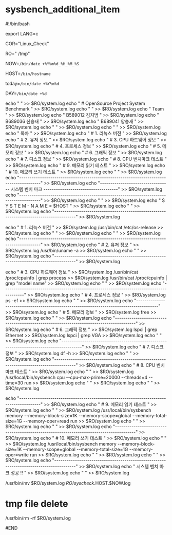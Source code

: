 # sysbench_additional_item


#!/bin/bash

export LANG=c

COR="Linux_Check"

RO=" /tmp"

NOW=`/bin/date +%Y%m%d_%H_%M_%S`

HOST=`/bin/hostname`

today=`/bin/date +%Y%m%d`

DAY=`/bin/date +%d`

echo "                                                                    " >> $RO/system.log
echo " # OpenSource Project System Benchmark " >> $RO/system.log
echo "                                                                    " >> $RO/system.log
echo " Team                                                               " >> $RO/system.log
echo "   B589012 김지범                                                     " >> $RO/system.log
echo "   B689036 신승재                                                     " >> $RO/system.log
echo "   B689041 양승재                                                     " >> $RO/system.log
echo "                                                                    " >> $RO/system.log
echo "                                                                    " >> $RO/system.log
echo "      목차                                                          " >> $RO/system.log
echo " # 1. 리눅스 버전                                                   " >> $RO/system.log
echo " # 2. 유저 정보                                                     " >> $RO/system.log
echo " # 3. CPU 하드웨어 정보                                             " >> $RO/system.log
echo " # 4. 프로세스 정보                                                 " >> $RO/system.log
echo " # 5. 메모리 정보                                                   " >> $RO/system.log
echo " # 6. 그래픽 정보                                                   " >> $RO/system.log
echo " # 7. 디스크 정보                                                   " >> $RO/system.log
echo " # 8. CPU 벤치마크 테스트                                           " >> $RO/system.log
echo " # 9. 메모리 읽기 테스트                                            " >> $RO/system.log
echo " # 10. 메모리 쓰기 테스트                                           " >> $RO/system.log
echo "                                                                    " >> $RO/system.log
echo "----------------------------------------------------------------------------------------" >> $RO/system.log
echo "---------------------------------- 시스템 벤치 마크 ------------------------------------" >> $RO/system.log
echo "----------------------------------------------------------------------------------------" >> $RO/system.log
echo "                                                                    " >> $RO/system.log
echo " S Y S T E M - N A M E =  $HOST                                     " >> $RO/system.log
echo "                                                                    " >> $RO/system.log
echo "----------------------------------------------------------------------------------------" >> $RO/system.log

echo " # 1. 리눅스 버전                                                   " >> $RO/system.log
/usr/bin/cat /etc/os-release >> $RO/system.log
echo "                                                                    " >> $RO/system.log
echo "                                                                    " >> $RO/system.log
echo "----------------------------------------------------------------------------------------" >> $RO/system.log
echo " # 2. 유저 정보                                                     " >> $RO/system.log
/usr/bin/uname -a >> $RO/system.log
echo "                                                                    " >> $RO/system.log
echo "----------------------------------------------------------------------------------------" >> $RO/system.log

echo " # 3. CPU 하드웨어 정보                                             " >> $RO/system.log
/usr/bin/cat /proc/cpuinfo | grep process >> $RO/system.log
/usr/bin/cat /proc/cpuinfo | grep "model name" >> $RO/system.log
echo "                                                                    " >> $RO/system.log
echo "----------------------------------------------------------------------------------------" >> $RO/system.log
echo " # 4. 프로세스 정보                                             " >> $RO/system.log
ps -ef                                                                      >> $RO/system.log
echo "                                                                    " >> $RO/system.log
echo "----------------------------------------------------------------------------------------" >> $RO/system.log
echo " # 5. 메모리 정보                                                   " >> $RO/system.log
free                                                                        >> $RO/system.log
echo "                                                                    " >> $RO/system.log
echo "----------------------------------------------------------------------------------------" >> $RO/system.log
echo " # 6. 그래픽 정보                                                   " >> $RO/system.log
lspci | grep Ethernet                                                       >> $RO/system.log
lspci | grep VGA                                                            >> $RO/system.log
echo "                                                                    " >> $RO/system.log
echo "----------------------------------------------------------------------------------------" >> $RO/system.log
echo " # 7. 디스크 정보                                                   " >> $RO/system.log
df -h                                                                       >> $RO/system.log
echo "                                                                    " >> $RO/system.log
echo "----------------------------------------------------------------------------------------" >> $RO/system.log
echo " # 8. CPU 벤치마크 테스트                                           " >> $RO/system.log
echo "                                                                    " >> $RO/system.log
/usr/local/bin/sysbench cpu --cpu-max-prime=20000 --threads=4 --time=30 run >> $RO/system.log
echo "                                                                    " >> $RO/system.log
echo "                                                                    " >> $RO/system.log

echo "----------------------------------------------------------------------------------------" >> $RO/system.log
echo " # 9. 메모리 읽기 테스트                                            " >> $RO/system.log
echo "                                                                    " >> $RO/system.log
/usr/local/bin/sysbench memory --memory-block-size=1K --memory-scope=global --memory-total-size=1G --memory-oper=read run >>  $RO/system.log
echo "                                                                    " >> $RO/system.log
echo "                                                                    " >> $RO/system.log
echo "----------------------------------------------------------------------------------------" >> $RO/system.log
echo " # 10. 메모리 쓰기 테스트                                            " >> $RO/system.log
echo "                                                                    " >> $RO/system.log
/usr/local/bin/sysbench memory --memory-block-size=1K --memory-scope=global --memory-total-size=1G --memory-oper=write run >> $RO/system.log
echo "                                                                    " >> $RO/system.log
echo "                                                                    " >> $RO/system.log
echo "----------------------------------------------------------------------------------------" >> $RO/system.log
echo " 시스템 벤치 마크 성공 !!                                           " >> $RO/system.log
echo "                                                                    " >> $RO/system.log

/usr/bin/mv $RO/system.log $RO/syscheck.$HOST.$NOW.log

# tmp file delete
/usr/bin/rm -rf $RO/system.log

#END
